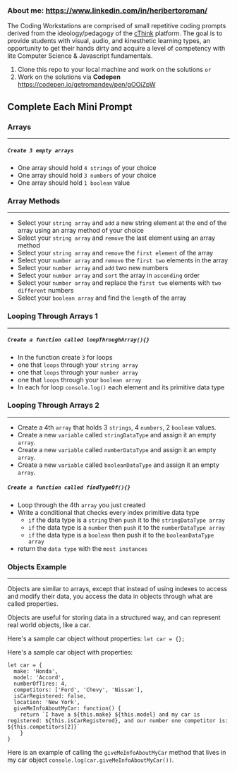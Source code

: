 ### About me: https://www.linkedin.com/in/heribertoroman/ 
The Coding Workstations are comprised of small repetitive coding prompts derived from the ideology/pedagogy of the [cThink](https://github.com/getromandev/cThink) platform. The goal is to provide students with visual, audio, and kinesthetic learning types, an opportunity to get their hands dirty and acquire a level of competency with lite Computer Science & Javascript fundamentals.

1. Clone this repo to your local machine and work on the solutions
```or```
2. Work on the solutions via **Codepen** https://codepen.io/getromandev/pen/gOOjZpW

## Complete Each Mini Prompt
### Arrays
____________________________________________________________________________________
##### ```Create 3 empty arrays```

*  One array should hold `4 strings` of your choice
*  One array should hold `3 numbers` of your choice
*  One array should hold `1 boolean` value

### Array Methods
____________________________________________________________________________________

*  Select your `string array` and `add` a new string element at the end of the array using an array method of your choice
*  Select your `string array` and `remove` the last element using an array method  
*  Select your `string array` and `remove` the `first element` of the array
*  Select your `number array` and `remove` the `first two` elements in the array
*  Select your `number array` and `add` two new numbers
*  Select your `number array` and `sort` the array in `ascending` order
*  Select your `number array` and replace the `first two` elements with `two different` numbers
*  Select your `boolean array` and find the `length` of the array

### Looping Through Arrays 1
____________________________________________________________________________________
##### ```Create a function called loopThroughArray(){}```
*  In the function create `3` for loops
 *  one that `loops` through your `string array`
 *  one that `loops` through your `number array`
 *  one that `loops` through your `boolean array`
* In each for loop `console.log()` each element and its primitive data type

### Looping Through Arrays 2
____________________________________________________________________________________
*  Create a 4th `array` that holds 3 `strings`, 4 `numbers`, 2 `boolean` values.
*  Create a new `variable` called `stringDataType` and assign it an empty `array`.
*  Create a new `variable` called `numberDataType` and assign it an empty `array`.
*  Create a new `variable` called `booleanDataType` and assign it an empty `array`.

##### ```Create a function called findTypeOf(){}```

*  Loop through the 4th `array` you just created
* Write a conditional that checks every index primitive data type 
  * `if` the data type is a `string` then `push` it to the `stringDataType array`
  * `if` the data type is a `number` then `push` it to the `numberDataType array`
  * `if` the data type is a `boolean` then push it to the `booleanDataType array`
* return the `data type` with the `most instances`

### Objects Example
____________________________________________________________________________________
Objects are similar to arrays, except that instead of using indexes to access and modify their data, you access the data in objects through what are called properties.

Objects are useful for storing data in a structured way, and can represent real world objects, like a car.

Here's a sample car object without properties:
```let car = {};```

Here's a sample car object with properties:
```
let car = {  
  make: 'Honda',  
  model: 'Accord',  
  numberOfTires: 4,  
  competitors: ['Ford', 'Chevy', 'Nissan'],
  isCarRegistered: false,
  location: 'New York',
  giveMeInfoAboutMyCar: function() {
    return `I have a ${this.make} ${this.model} and my car is registered: ${this.isCarRegistered}, and our number one competitor is: ${this.competitors[2]}`
    } 
}
```

Here is an example of calling the `giveMeInfoAboutMyCar` method that lives in my car object `console.log(car.giveMeInfoAboutMyCar())`.